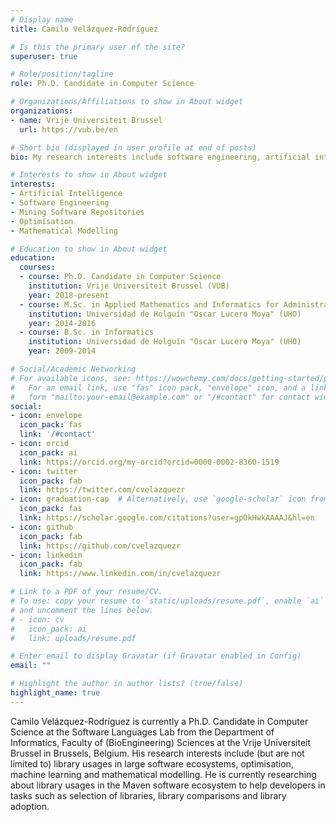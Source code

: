 ```yaml
---
# Display name
title: Camilo Velázquez-Rodríguez

# Is this the primary user of the site?
superuser: true

# Role/position/tagline
role: Ph.D. Candidate in Computer Science

# Organizations/Affiliations to show in About widget
organizations:
- name: Vrije Universiteit Brussel
  url: https://vub.be/en

# Short bio (displayed in user profile at end of posts)
bio: My research interests include software engineering, artificial intelligence on code and mining software repositories.

# Interests to show in About widget
interests:
- Artificial Intelligence
- Software Engineering
- Mining Software Repositories
- Optimisation
- Mathematical Modelling

# Education to show in About widget
education:
  courses:
  - course: Ph.D. Candidate in Computer Science
    institution: Vrije Universiteit Brussel (VUB)
    year: 2018-present
  - course: M.Sc. in Applied Mathematics and Informatics for Administration
    institution: Universidad de Holguín "Oscar Lucero Moya" (UHO)
    year: 2014-2016
  - course: B.Sc. in Informatics
    institution: Universidad de Holguín "Oscar Lucero Moya" (UHO)
    year: 2009-2014

# Social/Academic Networking
# For available icons, see: https://wowchemy.com/docs/getting-started/page-builder/#icons
#   For an email link, use "fas" icon pack, "envelope" icon, and a link in the
#   form "mailto:your-email@example.com" or "/#contact" for contact widget.
social:
- icon: envelope
  icon_pack: fas
  link: '/#contact'
- icon: orcid
  icon_pack: ai
  link: https://orcid.org/my-orcid?orcid=0000-0002-8360-1519
- icon: twitter
  icon_pack: fab
  link: https://twitter.com/cvelazquezr
- icon: graduation-cap  # Alternatively, use `google-scholar` icon from `ai` icon pack
  icon_pack: fas
  link: https://scholar.google.com/citations?user=gpOkHwkAAAAJ&hl=en
- icon: github
  icon_pack: fab
  link: https://github.com/cvelazquezr
- icon: linkedin
  icon_pack: fab
  link: https://www.linkedin.com/in/cvelazquezr

# Link to a PDF of your resume/CV.
# To use: copy your resume to `static/uploads/resume.pdf`, enable `ai` icons in `params.toml`, 
# and uncomment the lines below.
# - icon: cv
#   icon_pack: ai
#   link: uploads/resume.pdf

# Enter email to display Gravatar (if Gravatar enabled in Config)
email: ""

# Highlight the author in author lists? (true/false)
highlight_name: true
---
```


Camilo Velázquez-Rodríguez is currently a Ph.D. Candidate in Computer Science at the Software Languages Lab from the Department of Informatics, Faculty of (BioEngineering) Sciences at the Vrije Universiteit Brussel in Brussels, Belgium. His research interests include (but are not limited to) library usages in large software ecosystems, optimisation, machine learning and mathematical modelling. He is currently researching about library usages in the Maven software ecosystem to help developers in tasks such as selection of libraries, library comparisons and library adoption.

<!-- {{< icon name="download" pack="fas" >}} Download my {{< staticref "uploads/demo_resume.pdf" "newtab" >}}resumé{{< /staticref >}}. -->
